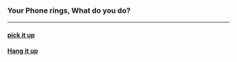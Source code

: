 <h3> Your Phone rings, What do you do? <br> </h3>

<!-- <p> Option 1 <a href="../restoffolder/pickup.md"> Pick it up </a> <p> -->
<!-- <p> Option 2 <a href="hangup.md"> Hang it up </a> <p> -->

<!-- [pickup.md]( -->
---
#### [pick it up](restoffolder/pickup.md)
#### [Hang it up](restoffolder/hangup.md)
